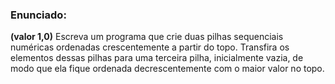 ### Enunciado: 

__(valor 1,0)__
Escreva um programa que crie duas pilhas sequenciais numéricas 
ordenadas crescentemente a partir do topo. Transfira os elementos dessas pilhas
para uma terceira pilha, inicialmente vazia, de modo que ela fique ordenada
decrescentemente com o maior valor no topo.